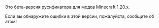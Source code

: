 Это бета-версия русификатора для модов Minecraft 1.20.x.

Если вы обнаружите ошибки в этой версии, пожалуйста, сообщите об этом!